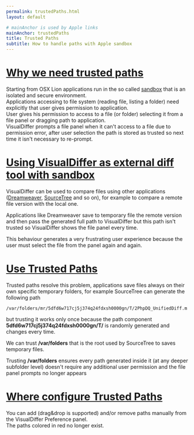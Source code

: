 ```yaml
---
permalink: trustedPaths.html
layout: default

# mainAnchor is used by Apple links
mainAnchor: trustedPaths
title: Trusted Paths
subtitle: How to handle paths with Apple sandbox
---
```


[Why we need trusted paths](#why_we_need_trusted_paths)
=========================

Starting from OSX Lion applications run in the so called [sandbox](http://developer.apple.com/library/mac/#documentation/Security/Conceptual/AppSandboxDesignGuide/AboutAppSandbox/AboutAppSandbox.html) that is an isolated and secure environment.  
Applications accessing to file system (reading file, listing a folder) need explicitly that user gives permission to application.  
User gives his permission to access to a file (or folder) selecting it from a file panel or dragging path to application.  
VisualDiffer prompts a file panel when it can't access to a file due to permission error, after user selection the path is stored as trusted so next time it isn't necessary to re-prompt.

[Using VisualDiffer as external diff tool with sandbox](#using_visualdiffer_as_external_diff_tool_with_sandbox)
=====================================================

VisualDiffer can be used to compare files using other applications ([Dreamweaver](http://www.adobe.com/products/dreamweaver.html), [SourceTree](http://www.sourcetreeapp.com/) and so on), for example to compare a remote file version with the local one.

Applications like Dreamweaver save to temporary file the remote version and then pass the generated full path to VisualDiffer but this path isn't trusted so VisualDiffer shows the file panel every time.

This behaviour generates a very frustrating user experience because the user must select the file from the panel again and again.

[Use Trusted Paths](#use_trusted_paths)
=================

Trusted paths resolve this problem, applications save files always on their own specific temporary folders, for example SourceTree can generate the following path

	/var/folders/mr/5dfd6w717cj5j374q24fdxsh0000gn/T/2PhpDQ_UnifiedDiff.m

but trusting it works only once because the path component **5dfd6w717cj5j374q24fdxsh0000gn/T/** is randomly generated and changes every time.

We can trust **/var/folders** that is the root used by SourceTree to saves temporary files.

Trusting **/var/folders** ensures every path generated inside it (at any deeper subfolder level) doesn't require any additional user permission and the file panel prompts no longer appears

[Where configure Trusted Paths](#where_configure_trusted_paths)
=============================

You can add (drag&drop is supported) and/or remove paths manually from the VisualDiffer Preference panel.  
The paths colored in red no longer exist.

